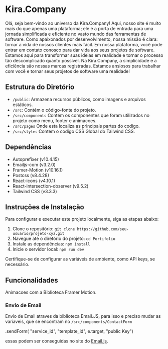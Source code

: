 # Kira.Company

Olá, seja bem-vindo ao universo da Kira.Company! Aqui, nosso site é muito mais do que apenas uma plataforma; ele é a porta de entrada para uma jornada simplificada e eficiente no vasto mundo das ferramentas de software. Como apaixonados por desenvolvimento, nossa missão é clara: tornar a vida de nossos clientes mais fácil. Em nossa plataforma, você pode entrar em contato conosco para dar vida aos seus projetos de software. Estamos aqui para transformar suas ideias em realidade e tornar o processo tão descomplicado quanto possível. Na Kira.Company, a simplicidade e a eficiência são nossas marcas registradas. Estamos ansiosos para trabalhar com você e tornar seus projetos de software uma realidade!

## Estrutura do Diretório

- `/public`: Armazena recursos públicos, como imagens e arquivos estáticos.
- `/src`: Contém o código-fonte do projeto.
- `/src/components` Contém os componentes que foram utilizados no projeto como menu, footer e animacoes.
- `/src/pages` Onde esta localiza as principais partes do codigo.
- `/src/styles` Contem o codigo CSS Global do Tailwind CSS.

## Dependências

- Autoprefixer (v10.4.15)
- Emailjs-com (v3.2.0)
- Framer-Motion (v10.16.1)
- Postcss (v8.4.28)
- React-icons (v4.10.1)
- React-intersection-observer (v9.5.2)
- Tailwind CSS (v3.3.3)

## Instruções de Instalação

Para configurar e executar este projeto localmente, siga as etapas abaixo:

1. Clone o repositório: `git clone https://github.com/seu-usuario/projeto-xyz.git`
2. Navegue até o diretório do projeto: `cd Portifolio`
3. Instale as dependências: `npm install`
4. Inicie o servidor local: `npm run dev`

Certifique-se de configurar as variáveis de ambiente, como API keys, se necessário.

## Funcionalidades

Animacoes com a Biblioteca Framer Motion.

### Envio de Email

Envio de Email atraves da biblioteca Email.JS, para isso e preciso mudar as variaveis, que se encontram no `/src/components/ContactForm` 

.sendForm( "service_id", "template_id", e.target, "public Key")

essas podem ser conseguidas no site do [Email.js](https://www.emailjs.com/).



